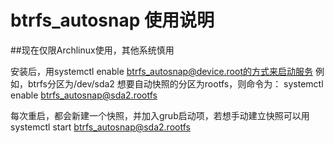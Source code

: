 # btrfs_autosnap 使用说明
##现在仅限Archlinux使用，其他系统慎用

安装后，用systemctl enable btrfs_autosnap@device.root的方式来启动服务
例如，btrfs分区为/dev/sda2 想要自动快照的分区为rootfs，则命令为：
systemctl enable btrfs_autosnap@sda2.rootfs

每次重启，都会新建一个快照，并加入grub启动项，若想手动建立快照可以用
systemctl start btrfs_autosnap@sda2.rootfs
